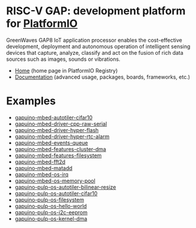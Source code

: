 
# RISC-V GAP: development platform for [PlatformIO](https://platformio.org)

GreenWaves GAP8 IoT application processor enables the cost-effective development, deployment and autonomous operation of intelligent sensing devices that capture, analyze, classify and act on the fusion of rich data sources such as images, sounds or vibrations.

* [Home](https://platformio.org/platforms/riscv_gap) (home page in PlatformIO Registry)
* [Documentation](https://docs.platformio.org/page/platforms/riscv_gap.html) (advanced usage, packages, boards, frameworks, etc.)

# Examples

* [gapuino-mbed-autotiler-cifar10](https://github.com/platformio/platform-riscv_gap/tree/master/examples/gapuino-mbed-autotiler-cifar10)
* [gapuino-mbed-driver-cpp-raw-serial](https://github.com/platformio/platform-riscv_gap/tree/master/examples/gapuino-mbed-driver-cpp-raw-serial)
* [gapuino-mbed-driver-hyper-flash](https://github.com/platformio/platform-riscv_gap/tree/master/examples/gapuino-mbed-driver-hyper-flash)
* [gapuino-mbed-driver-hyper-rtc-alarm](https://github.com/platformio/platform-riscv_gap/tree/master/examples/gapuino-mbed-driver-hyper-rtc-alarm)
* [gapuino-mbed-events-queue](https://github.com/platformio/platform-riscv_gap/tree/master/examples/gapuino-mbed-events-queue)
* [gapuino-mbed-features-cluster-dma](https://github.com/platformio/platform-riscv_gap/tree/master/examples/gapuino-mbed-features-cluster-dma)
* [gapuino-mbed-features-filesystem](https://github.com/platformio/platform-riscv_gap/tree/master/examples/gapuino-mbed-features-filesystem)
* [gapuino-mbed-fft2d](https://github.com/platformio/platform-riscv_gap/tree/master/examples/gapuino-mbed-fft2d)
* [gapuino-mbed-matadd](https://github.com/platformio/platform-riscv_gap/tree/master/examples/gapuino-mbed-matadd)
* [gapuino-mbed-os-irq](https://github.com/platformio/platform-riscv_gap/tree/master/examples/gapuino-mbed-os-irq)
* [gapuino-mbed-os-memory-pool](https://github.com/platformio/platform-riscv_gap/tree/master/examples/gapuino-mbed-os-memory-pool)
* [gapuino-pulp-os-autotiler-bilinear-resize](https://github.com/platformio/platform-riscv_gap/tree/master/examples/gapuino-pulp-os-autotiler-bilinear-resize)
* [gapuino-pulp-os-autotiler-cifar10](https://github.com/platformio/platform-riscv_gap/tree/master/examples/gapuino-pulp-os-autotiler-cifar10)
* [gapuino-pulp-os-filesystem](https://github.com/platformio/platform-riscv_gap/tree/master/examples/gapuino-pulp-os-filesystem)
* [gapuino-pulp-os-hello-world](https://github.com/platformio/platform-riscv_gap/tree/master/examples/gapuino-pulp-os-hello-world)
* [gapuino-pulp-os-i2c-eeprom](https://github.com/platformio/platform-riscv_gap/tree/master/examples/gapuino-pulp-os-i2c-eeprom)
* [gapuino-pulp-os-kernel-dma](https://github.com/platformio/platform-riscv_gap/tree/master/examples/gapuino-pulp-os-kernel-dma)
